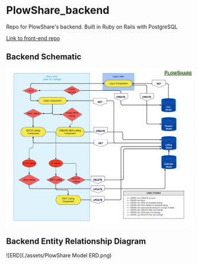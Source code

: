 # PlowShare_backend
Repo for PlowShare's backend. Built in Ruby on Rails with PostgreSQL

[Link to front-end repo](https://github.com/JmMcGehee/PlowShare_frontend)

## Backend Schematic
![Backend Schematic](./assets/{7DD13BE1-B5C6-4CCF-848D-F5B76FD0A037}.png.jpg)

## Backend Entity Relationship Diagram
![ERD](./assets/PlowShare Model ERD.png)

